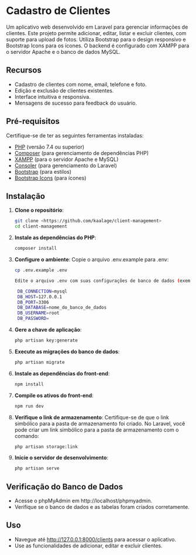 # Cadastro de Clientes

Um aplicativo web desenvolvido em Laravel para gerenciar informações de clientes. Este projeto permite adicionar, editar, listar e excluir clientes, com suporte para upload de fotos. Utiliza Bootstrap para o design responsivo e Bootstrap Icons para os ícones. O backend é configurado com XAMPP para o servidor Apache e o banco de dados MySQL.

## Recursos

- Cadastro de clientes com nome, email, telefone e foto.
- Edição e exclusão de clientes existentes.
- Interface intuitiva e responsiva.
- Mensagens de sucesso para feedback do usuário.

## Pré-requisitos

Certifique-se de ter as seguintes ferramentas instaladas:

- [PHP](https://www.php.net/) (versão 7.4 ou superior)
- [Composer](https://getcomposer.org/) (para gerenciamento de dependências PHP)
- [XAMPP](https://www.apachefriends.org/index.html) (para o servidor Apache e MySQL)
- [Consoler](https://consoler.dev/) (para gerenciamento do Laravel)
- [Bootstrap](https://getbootstrap.com/) (para estilos)
- [Bootstrap Icons](https://icons.getbootstrap.com/) (para ícones)

## Instalação

1. **Clone o repositório**:
   ```bash
   git clone <https://github.com/kaalage/client-management>
   cd client-management

2. **Instale as dependências do PHP**:
   ```bash
   composer install

3. **Configure o ambiente**:
   Copie o arquivo .env.example para .env:
   ```bash
   cp .env.example .env

   Edite o arquivo .env com suas configurações de banco de dados (exemplo com XAMPP):

    DB_CONNECTION=mysql
    DB_HOST=127.0.0.1
    DB_PORT=3306
    DB_DATABASE=nome_do_banco_de_dados
    DB_USERNAME=root
    DB_PASSWORD=

4. **Gere a chave de aplicação**:
   ```bash
   php artisan key:generate

5. **Execute as migrações do banco de dados**:
    ```bash
    php artisan migrate

6. **Instale as dependências do front-end**:
    ```bash
    npm install

7. **Compile os ativos do front-end**:
    ```bash
    npm run dev

8. **Verifique o link de armazenamento**:
    Certifique-se de que o link simbólico para a pasta de armazenamento foi criado. No Laravel, você pode criar um link simbólico para a pasta de armazenamento com o comando:
    ```bash
    php artisan storage:link

9. **Inicie o servidor de desenvolvimento**:
    ```bash
    php artisan serve


## Verificação do Banco de Dados
- Acesse o phpMyAdmin em http://localhost/phpmyadmin.
- Verifique se o banco de dados e as tabelas foram criados corretamente.


## Uso
- Navegue até  http://127.0.0.1:8000/clients para acessar o aplicativo.
- Use as funcionalidades de adicionar, editar e excluir clientes.
